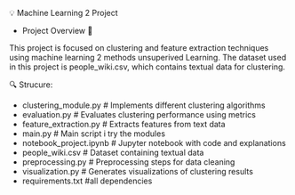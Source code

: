 💡 Machine Learning 2 Project

- Project Overview 📜

This project is focused on clustering and feature extraction techniques using  machine learning 2 methods unsuperived Learning. The dataset used in this project is people_wiki.csv, which contains textual data for clustering.

🔍 Strucure:
- clustering_module.py             # Implements different clustering algorithms
- evaluation.py                    # Evaluates clustering performance using metrics
- feature_extraction.py            # Extracts features from text data
- main.py                          # Main script i try the modules
- notebook_project.ipynb           # Jupyter notebook with code and explanations
- people_wiki.csv                  # Dataset containing textual data
- preprocessing.py                 # Preprocessing steps for data cleaning
- visualization.py                 # Generates visualizations of clustering results
- requirements.txt                 #all dependencies
  
